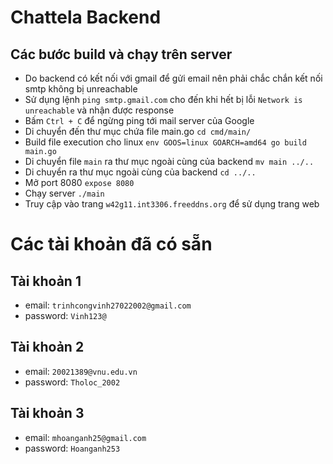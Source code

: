 # Chattela Backend 

## Các bước build và chạy trên server
+ Do backend có kết nối với gmail để gửi email nên phải chắc chắn kết nối smtp không bị unreachable
+ Sử dụng lệnh ```ping smtp.gmail.com``` cho đến khi hết bị lỗi ```Network is unreachable``` và nhận được response
+ Bấm ```Ctrl + C``` để ngừng ping tới mail server của Google
+ Di chuyển đến thư mục chứa file main.go ```cd cmd/main/```
+ Build file execution cho linux ```env GOOS=linux GOARCH=amd64 go build main.go```
+ Di chuyển file ```main``` ra thư mục ngoài cùng của backend ```mv main ../..```
+ Di chuyển ra thư mục ngoài cùng của backend ```cd ../..```
+ Mở port 8080 ```expose 8080```
+ Chạy server ```./main```
+ Truy cập vào trang ```w42g11.int3306.freeddns.org``` để sử dụng trang web

# Các tài khoản đã có sẵn

## Tài khoản 1
+ email: ```trinhcongvinh27022002@gmail.com```
+ password: ```Vinh123@```

## Tài khoản 2
+ email: ```20021389@vnu.edu.vn```
+ password: ```Tholoc_2002```

## Tài khoản 3
+ email: ```mhoanganh25@gmail.com```
+ password: ```Hoanganh253```





